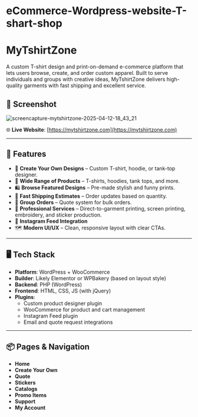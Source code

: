 # eCommerce-Wordpress-website-T-shart-shop

# MyTshirtZone

A custom T-shirt design and print-on-demand e-commerce platform that lets users browse, create, and order custom apparel. Built to serve individuals and groups with creative ideas, MyTshirtZone delivers high-quality garments with fast shipping and excellent service.

## 📸 Screenshot

![screencapture-mytshirtzone-2025-04-12-18_43_21](https://github.com/user-attachments/assets/8ed90e16-071e-46b8-86a2-9b455bbbc379)



🌐 **Live Website**: [https://mytshirtzone.com](https://mytshirtzone.com)

---

## 🧵 Features

- 🎨 **Create Your Own Designs** – Custom T-shirt, hoodie, or tank-top designer.
- 👕 **Wide Range of Products** – T-shirts, hoodies, tank tops, and more.
- 🛍️ **Browse Featured Designs** – Pre-made stylish and funny prints.
- 🚚 **Fast Shipping Estimates** – Order updates based on quantity.
- 👥 **Group Orders** – Quote system for bulk orders.
- 🧵 **Professional Services** – Direct-to-garment printing, screen printing, embroidery, and sticker production.
- 📱 **Instagram Feed Integration**
- 🗺️ **Modern UI/UX** – Clean, responsive layout with clear CTAs.

---

## 🖥️ Tech Stack

- **Platform**: WordPress + WooCommerce
- **Builder**: Likely Elementor or WPBakery (based on layout style)
- **Backend**: PHP (WordPress)
- **Frontend**: HTML, CSS, JS (with jQuery)
- **Plugins**:
  - Custom product designer plugin
  - WooCommerce for product and cart management
  - Instagram Feed plugin
  - Email and quote request integrations

---

## 📦 Pages & Navigation

- **Home**
- **Create Your Own**
- **Quote**
- **Stickers**
- **Catalogs**
- **Promo Items**
- **Support**
- **My Account**




